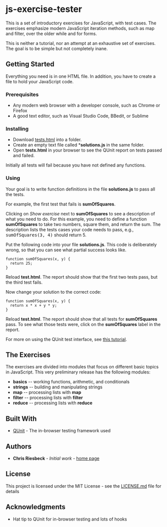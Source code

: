 # js-exercise-tester

This is a set of introductory exercises for JavaScript, with test cases. The exercises emphasize modern JavaScript iteration methods, such as map and filter, over the older while and for forms.

This is neither a tutorial, nor an attempt at an exhaustive set of exercises. The goal is to be simple but not completely inane. 

## Getting Started

Everything you need is in one HTML file. In addition, you have to create a file to hold your JavaScript code.

### Prerequisites

  * Any modern web browser with a developer console, such as Chrome or Firefox
  * A good text editor, such as Visual Studio Code, BBedit, or Sublime

### Installing

  * Download [tests.html](tests.html) into a folder.
  * Create an empty text file called ***solutions.js** in the same folder. 
  * Open **tests.html** in your browser to see the QUnit report on tests passed and failed.

Initially all tests will fail because you have not defined any functions.

### Using

Your goal is to write function definitions in the file **solutions.js** to pass all the tests.

For example, the first test that fails is **sumOfSquares**.

Clicking on _Show exercise_ next to **sumOfSquares** to see a description of what you need to do. For this example, you need to define a function **sumOfSquares** to take two numbers, square them, and return the sum. The description lists the tests cases your code needs to pass, e.g., <tt>sumOfSquares(3, 4)</tt> should return 5.

Put the following code into your file **solutions.js**. This code is deliberately wrong, so that you can see what partial success looks like.

```
function sumOfSquares(x, y) {
  return 25;
}
```

Reload **test.html**. The report should show that the first two tests pass, but the third test fails. 

Now change your solution to the correct code:

```
function sumOfSquares(x, y) {
  return x * x + y * y;
}
```

Reload **test.html**. The report should show that all tests for **sumOfSquares** pass. To see what those tests were, click on the **sumOfSquares** label in the report.

For more on using the QUnit test interface, see [this tutorial](https://code.tutsplus.com/tutorials/how-to-test-your-javascript-code-with-qunit--net-9077).

## The Exercises

The exercises are divided into modules that focus on different basic topics in JavaScript. This very preliminary release has the following modules: 

* **basics** -- working functions, arithmetic, and conditionals
* **strings** -- building and manipulating strings
* **map** -- processing lists with **map**
* **filter** -- processing lists with **filter**
* **reduce** -- processing lists with **reduce**

## Built With

* [QUnit](https://qunitjs.com/) - The in-browser testing framework used

## Authors

* **Chris Riesbeck** - *Initial work* - [home page](http://www.cs.northwestern.edu/~riesbeck/)


## License

This project is licensed under the MIT License - see the [LICENSE.md](LICENSE.md) file for details

## Acknowledgments

* Hat tip to QUnit for in-browser testing and lots of hooks
